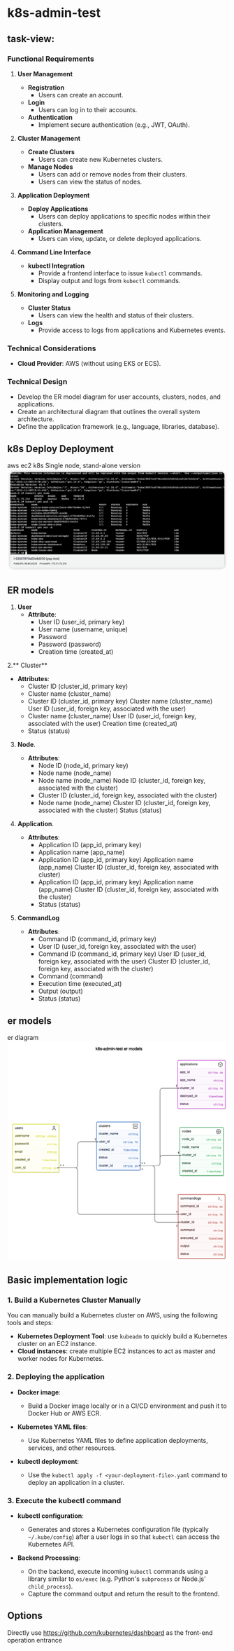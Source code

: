 # k8s-admin-test


## task-view:
### Functional Requirements

1. **User Management**
   - **Registration**
     - Users can create an account.
   - **Login**
     - Users can log in to their accounts.
   - **Authentication**
     - Implement secure authentication (e.g., JWT, OAuth).

2. **Cluster Management**
   - **Create Clusters**
     - Users can create new Kubernetes clusters.
   - **Manage Nodes**
     - Users can add or remove nodes from their clusters.
     - Users can view the status of nodes.

3. **Application Deployment**
   - **Deploy Applications**
     - Users can deploy applications to specific nodes within their clusters.
   - **Application Management**
     - Users can view, update, or delete deployed applications.

4. **Command Line Interface**
   - **kubectl Integration**
     - Provide a frontend interface to issue `kubectl` commands.
     - Display output and logs from `kubectl` commands.

5. **Monitoring and Logging**
   - **Cluster Status**
     - Users can view the health and status of their clusters.
   - **Logs**
     - Provide access to logs from applications and Kubernetes events.

### Technical Considerations

- **Cloud Provider**: AWS (without using EKS or ECS).

### **Technical Design**

  - Develop the ER model diagram for user accounts, clusters, nodes, and applications.
  - Create an architectural diagram that outlines the overall system architecture.
  - Define the application framework (e.g., language, libraries, database).
  

 ## k8s Deploy Deployment
aws ec2 k8s
Single node, stand-alone version
![1](./images_readme/k8s-deploy0.png)

## ER models
1. **User**
   - **Attribute**:
     - User ID (user_id, primary key)
     - User name (username, unique)
     - Password
     - Password (password)
     - Creation time (created_at)

2.** Cluster**
   - **Attributes**:
     - Cluster ID (cluster_id, primary key)
     - Cluster name (cluster_name)
     - Cluster ID (cluster_id, primary key) Cluster name (cluster_name) User ID (user_id, foreign key, associated with the user)
     - Cluster name (cluster_name) User ID (user_id, foreign key, associated with the user) Creation time (created_at)
     - Status (status)

3. **Node**.
   - **Attributes**:
     - Node ID (node_id, primary key)
     - Node name (node_name)
     - Node name (node_name) Node ID (cluster_id, foreign key, associated with the cluster)
     - Cluster ID (cluster_id, foreign key, associated with the cluster)
     - Node name (node_name) Cluster ID (cluster_id, foreign key, associated with the cluster) Status (status)

4. **Application**.
   - **Attributes**:
     - Application ID (app_id, primary key)
     - Application name (app_name)
     - Application ID (app_id, primary key) Application name (app_name) Cluster ID (cluster_id, foreign key, associated with cluster)
     - Application ID (app_id, primary key) Application name (app_name) Cluster ID (cluster_id, foreign key, associated with the cluster)
     - Status (status)

5. **CommandLog**
   - **Attributes**:
     - Command ID (command_id, primary key)
     - User ID (user_id, foreign key, associated with the user)
     - Command ID (command_id, primary key) User ID (user_id, foreign key, associated with the user) Cluster ID (cluster_id, foreign key, associated with the cluster)
     - Command (command)
     - Execution time (executed_at)
     - Output (output)
     - Status (status)

## er models
er diagram
![2](./images_readme/er1.png)

## Basic implementation logic

### 1. Build a Kubernetes Cluster Manually

You can manually build a Kubernetes cluster on AWS, using the following tools and steps:

- **Kubernetes Deployment Tool**: use `kubeadm` to quickly build a Kubernetes cluster on an EC2 instance.
- **Cloud instances**: create multiple EC2 instances to act as master and worker nodes for Kubernetes.

### 2. Deploying the application

- **Docker image**:
  - Build a Docker image locally or in a CI/CD environment and push it to Docker Hub or AWS ECR.
  
- **Kubernetes YAML files**:
  - Use Kubernetes YAML files to define application deployments, services, and other resources.

- **kubectl deployment**:
  - Use the `kubectl apply -f <your-deployment-file>.yaml` command to deploy an application in a cluster.

### 3. Execute the kubectl command

- **kubectl configuration**:
  - Generates and stores a Kubernetes configuration file (typically `~/.kube/config`) after a user logs in so that `kubectl` can access the Kubernetes API.

- **Backend Processing**:
  - On the backend, execute incoming `kubectl` commands using a library similar to `os/exec` (e.g. Python's `subprocess` or Node.js' `child_process`).
  - Capture the command output and return the result to the frontend.
  
## Options
  Directly use https://github.com/kubernetes/dashboard as the front-end operation entrance